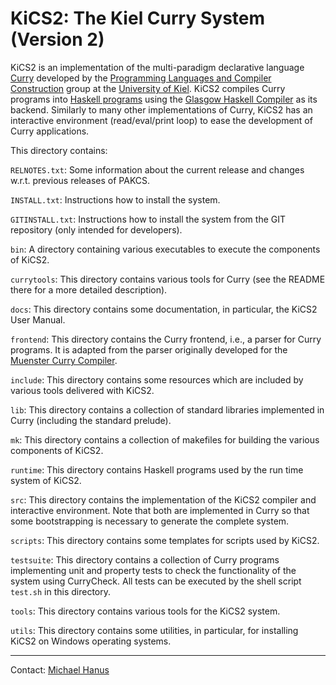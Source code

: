 KiCS2: The Kiel Curry System (Version 2)
========================================

KiCS2 is an implementation of the multi-paradigm declarative language
[Curry](http://www.curry-lang.org) developed by the
[Programming Languages and Compiler Construction](http://www.informatik.uni-kiel.de/en/prog/)
group at the [University of Kiel](http://www.uni-kiel.de/).
KiCS2 compiles Curry programs into [Haskell programs](http://www.haskell.org/)
using the [Glasgow Haskell Compiler](http://www.haskell.org/ghc/)
as its backend.
Similarly to many other implementations of Curry,
KiCS2 has an interactive environment (read/eval/print loop)
to ease the development of Curry applications.

This directory contains:

`RELNOTES.txt`:
  Some information about the current release and changes w.r.t. previous
  releases of PAKCS.

`INSTALL.txt`:
  Instructions how to install the system.

`GITINSTALL.txt`:
  Instructions how to install the system from the GIT repository
  (only intended for developers).

`bin`:
  A directory containing various executables
  to execute the components of KiCS2.

`currytools`:
  This directory contains various tools for Curry
  (see the README there for a more detailed description).

`docs`:
  This directory contains some documentation, in particular,
  the KiCS2 User Manual.

`frontend`:
  This directory contains the Curry frontend, i.e., a parser for
  Curry programs. It is adapted from the parser originally developed for the
  [Muenster Curry Compiler](http://danae.uni-muenster.de/curry/).

`include`:
  This directory contains some resources which are included
  by various tools delivered with KiCS2.

`lib`:
  This directory contains a collection of standard libraries
  implemented in Curry (including the standard prelude).

`mk`:
  This directory contains a collection of makefiles for building
  the various components of KiCS2.

`runtime`:
  This directory contains Haskell programs used by the run time
  system of KiCS2.

`src`:
  This directory contains the implementation of the KiCS2 compiler
  and interactive environment. Note that both are implemented
  in Curry so that some bootstrapping is necessary to generate
  the complete system.

`scripts`:
  This directory contains some templates for scripts used by KiCS2.

`testsuite`:
  This directory contains a collection of Curry programs
  implementing unit and property tests to check the functionality
  of the system using CurryCheck. All tests can be executed by the
  shell script `test.sh` in this directory.

`tools`:
  This directory contains various tools for the KiCS2 system.

`utils`:
  This directory contains some utilities, in particular,
  for installing KiCS2 on Windows operating systems.

-------------------------------------------------------------

Contact: [Michael Hanus](http://www.michaelhanus.de/)
